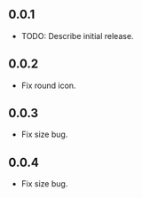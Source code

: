 ## 0.0.1

*   TODO: Describe initial release.

## 0.0.2

*   Fix round icon.

## 0.0.3

*   Fix size bug.

## 0.0.4

*   Fix size bug.